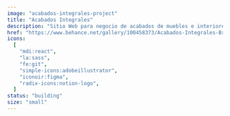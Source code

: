 ```yaml
---
image: "acabados-integrales-project"
title: "Acabados Integrales"
description: "Sitio Web para negocio de acabados de muebles e interiores. Acabados que deslumbran por fuera y enamoran por dentro."
href: "https://www.behance.net/gallery/100458373/Acabados-Integrales-Branding-Design-Web-Development"
icons:
  [
    "mdi:react",
    "la:sass",
    "fe:git",
    "simple-icons:adobeillustrator",
    "iconoir:figma",
    "radix-icons:notion-logo",
  ]
status: "building"
size: "small"
---
```

